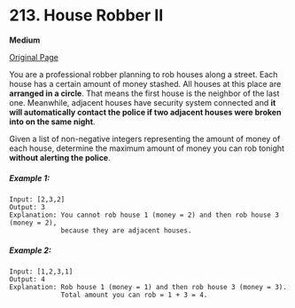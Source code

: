 # 213. House Robber II

**Medium**

[Original Page](https://leetcode.com/problems/house-robber/)

You are a professional robber planning to rob houses along a street. Each house has a certain amount of money stashed. All houses at this place are __arranged in a circle__. That means the first house is the neighbor of the last one. Meanwhile, adjacent houses have security system connected and __it will automatically contact the police if two adjacent houses were broken into on the same night__.

Given a list of non-negative integers representing the amount of money of each house, determine the maximum amount of money you can rob tonight __without alerting the police__.

##### Example 1:
```
Input: [2,3,2]
Output: 3
Explanation: You cannot rob house 1 (money = 2) and then rob house 3 (money = 2),
             because they are adjacent houses.
```

##### Example 2:
```
Input: [1,2,3,1]
Output: 4
Explanation: Rob house 1 (money = 1) and then rob house 3 (money = 3).
             Total amount you can rob = 1 + 3 = 4.
```
